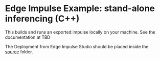 # Edge Impulse Example: stand-alone inferencing (C++)

This builds and runs an exported impulse locally on your machine. See the documentation at TBD 

The Deployment from Edge Impulse Studio should be placed inside the [source](source) folder.